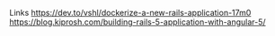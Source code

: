 Links
https://dev.to/vshl/dockerize-a-new-rails-application-17m0
https://blog.kiprosh.com/building-rails-5-application-with-angular-5/
